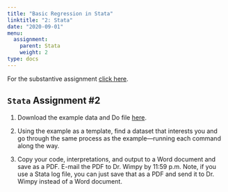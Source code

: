 ```yaml
---
title: "Basic Regression in Stata"
linktitle: "2: Stata"
date: "2020-09-01"
menu:
  assignment:
    parent: Stata
    weight: 2
type: docs
---
```



For the substantive assignment [click here](https://posc6013.science/assignment/02-substance/). 

## `Stata` Assignment #2

1. Download the example data and Do file [here](https://www.dropbox.com/sh/85pwlvuvra0y2ry/AAD3Gkgfl2-aY4966PGKuasga?dl=1). 

2. Using the example as a template, find a dataset that interests you and go through the same process as the example—running each command along the way. 

3. Copy your code, interpretations, and output to a Word document and save as a PDF. E-mail the PDF to Dr. Wimpy by 11:59 p.m. Note, if you use a Stata log file, you can just save that as a PDF and send it to Dr. Wimpy instead of a Word document. 
